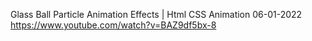Glass Ball Particle Animation Effects | Html CSS Animation
06-01-2022
https://www.youtube.com/watch?v=BAZ9df5bx-8